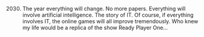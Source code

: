 2030. The year everything will change. No more papers. Everything will involve artificial intelligence. The story of IT.
Of course, if everything involves IT, the online games will all improve tremendously. Who knew my life would be a replica of the show Ready Player One...
